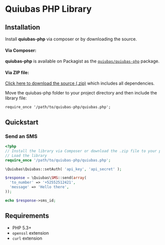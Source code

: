 # Quiubas PHP Library

## Installation

Install **quiubas-php** via composer or by downloading the source.

#### Via Composer:

**quiubas-php** is available on Packagist as the
[`quiubas/quiubas-php`](http://packagist.org/packages/quiubas/quiubas-php) package.

#### Via ZIP file:

[Click here to download the source
(.zip)](https://github.com/quiubas/quiubas-php/zipball/master) which includes all
dependencies.

Move the quiubas-php folder to your project directory and then include the library file:

    require_once '/path/to/quiubas-php/quiubas.php';


## Quickstart

### Send an SMS

```php
<?php
// Install the library via Composer or download the .zip file to your project folder.
// Load the library
require_once '/path/to/quiubas-php/quiubas.php';

\Quiubas\Quiubas::setAuth( 'api_key', 'api_secret' );

$response = \Quiubas\SMS::send(array(
  'to_number' => '+52552512421',
  'message' => 'Hello there',
));

echo $response->sms_id;
```


## Requirements
- PHP 5.3+
- `openssl` extension
- `curl` extension
